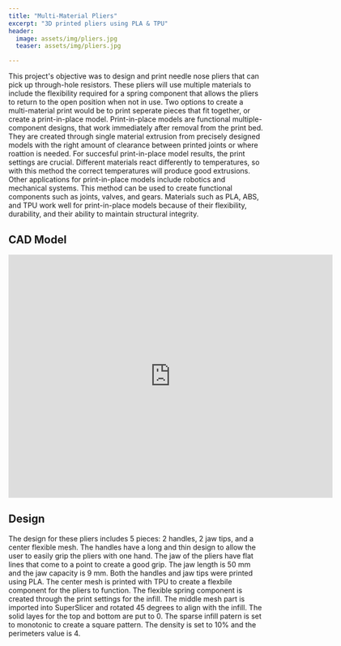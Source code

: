 ```yaml
---
title: "Multi-Material Pliers"
excerpt: "3D printed pliers using PLA & TPU"
header:
  image: assets/img/pliers.jpg
  teaser: assets/img/pliers.jpg

---
```

This project's objective was to design and print needle nose pliers that can pick up through-hole resistors. These pliers will use multiple materials to include the flexibility required for a spring component that allows the pliers to return to the open position when not in use. Two options to create a multi-material print would be to print seperate pieces that fit together, or create a print-in-place model. Print-in-place models are functional multiple-component designs, that work immediately after removal from the print bed. They are created through single material extrusion from precisely designed models with the right amount of clearance between printed joints or where roattion is needed. For succesful print-in-place model results, the print settings are crucial. Different materials react differently to temperatures, so with this method the correct temperatures will produce good extrusions. Other applications for print-in-place models include robotics and mechanical systems. This method can be used to create functional components such as joints, valves, and gears. Materials such as PLA, ABS, and TPU work well for print-in-place models because of their flexibility, durability, and their ability to maintain structural integrity. 

## CAD Model
<iframe src="https://vanderbilt643.autodesk360.com/shares/public/SH286ddQT78850c0d8a4acef8ae0f472e24b?mode=embed" width="640" height="480" allowfullscreen="true" webkitallowfullscreen="true" mozallowfullscreen="true"  frameborder="0"></iframe>

## Design
The design for these pliers includes 5 pieces: 2 handles, 2 jaw tips, and a center flexible mesh. The handles have a long and thin design to allow the user to easily grip the pliers with one hand. The jaw of the pliers have flat lines that come to a point to create a good grip. The jaw length is 50 mm and the jaw capacity is 9 mm. Both the handles and jaw tips were printed using PLA. The center mesh is printed with TPU to create a flexbile component for the pliers to function. The flexible spring component is created through the print settings for the infill. The middle mesh part is imported into SuperSlicer and rotated 45 degrees to align with the infill. The solid layes for the top and bottom are put to 0. The sparse infill patern is set to monotonic to create a square pattern. The density is set to 10% and the perimeters value is 4. 
